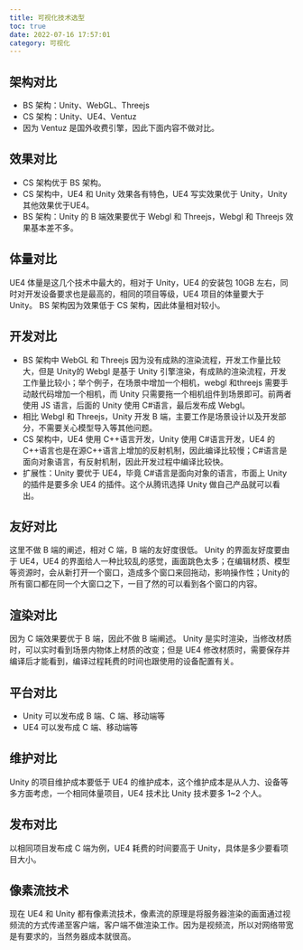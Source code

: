 ```yaml
---
title: 可视化技术选型
toc: true
date: 2022-07-16 17:57:01
category: 可视化
---
```

## 架构对比

- BS 架构：Unity、WebGL、Threejs
- CS 架构：Unity、UE4、Ventuz
- 因为 Ventuz 是国外收费引擎，因此下面内容不做对比。

## 效果对比

- CS 架构优于 BS 架构。
- CS 架构中，UE4 和 Unity 效果各有特色，UE4 写实效果优于 Unity，Unity 其他效果优于UE4。
- BS 架构：Unity 的 B 端效果要优于 Webgl 和 Threejs，Webgl 和 Threejs 效果基本差不多。

## 体量对比

UE4 体量是这几个技术中最大的，相对于 Unity，UE4 的安装包 10GB 左右，同时对开发设备要求也是最高的，相同的项目等级，UE4 项目的体量要大于 Unity。
BS 架构因为效果低于 CS 架构，因此体量相对较小。

## 开发对比

- BS 架构中 WebGL 和 Threejs 因为没有成熟的渲染流程，开发工作量比较大，但是 Unity的 Webgl 是基于 Unity 引擎渲染，有成熟的渲染流程，开发工作量比较小；举个例子，在场景中增加一个相机，webgl 和threejs 需要手动敲代码增加一个相机，而 Unity 只需要拖一个相机组件到场景即可。前两者使用 JS 语言，后面的 Unity 使用 C#语言，最后发布成 Webgl。
- 相比 Webgl 和 Threejs，Unity 开发 B 端，主要工作是场景设计以及开发部分，不需要关心模型导入等其他问题。
- CS 架构中，UE4 使用 C++语言开发，Unity 使用 C#语言开发，UE4 的 C++语言也是在源C++语言上增加的反射机制，因此编译比较慢；C#语言是面向对象语言，有反射机制，因此开发过程中编译比较快。
- 扩展性：Unity 要优于 UE4，毕竟 C#语言是面向对象的语言，市面上 Unity 的插件是要多余 UE4 的插件。这个从腾讯选择 Unity 做自己产品就可以看出。

## 友好对比

这里不做 B 端的阐述，相对 C 端，B 端的友好度很低。
Unity 的界面友好度要由于 UE4，UE4 的界面给人一种比较乱的感觉，画面跳色太多；在编辑材质、模型等资源时，会从新打开一个窗口，造成多个窗口来回拖动，影响操作性；Unity的所有窗口都在同一个大窗口之下，一目了然的可以看到各个窗口的内容。

## 渲染对比

因为 C 端效果要优于 B 端，因此不做 B 端阐述。
Unity 是实时渲染，当修改材质时，可以实时看到场景内物体上材质的改变；但是 UE4 修改材质时，需要保存并编译后才能看到，编译过程耗费的时间也跟使用的设备配置有关。

## 平台对比

- Unity 可以发布成 B 端、C 端、移动端等
- UE4 可以发布成 C 端、移动端等

## 维护对比

Unity 的项目维护成本要低于 UE4 的维护成本，这个维护成本是从人力、设备等多方面考虑，一个相同体量项目，UE4 技术比 Unity 技术要多 1~2 个人。

## 发布对比

以相同项目发布成 C 端为例，UE4 耗费的时间要高于 Unity，具体是多少要看项目大小。

## 像素流技术

现在 UE4 和 Unity 都有像素流技术，像素流的原理是将服务器渲染的画面通过视频流的方式传递至客户端，客户端不做渲染工作。因为是视频流，所以对网络带宽是有要求的，当然务器成本就很高。